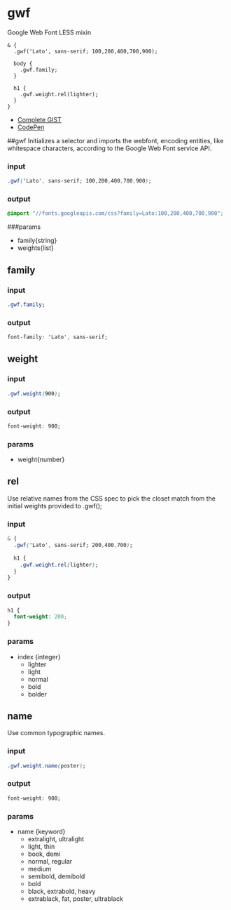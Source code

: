 gwf
===

Google Web Font LESS mixin

```less
& {
  .gwf('Lato', sans-serif; 100,200,400,700,900);
  
  body {
    .gwf.family;
  }
  
  h1 {
    .gwf.weight.rel(lighter);
  }
}
```
- [Complete GIST](https://gist.github.com/tappily/bc49577a63757b4f08ed)
- [CodePen](http://codepen.io/tappily/full/bcLKv)

##gwf
Initializes a selector and imports the webfont, encoding entities, like whitespace characters, according to the Google Web Font service API.

### input
```css
.gwf('Lato', sans-serif; 100,200,400,700,900);
```
### output
```css
@import "//fonts.googleapis.com/css?family=Lato:100,200,400,700,900";
```
###params
- family{string}
- weights{list}

## family
### input
```css
.gwf.family;
```
### output
```css
font-family: 'Lato', sans-serif;
```

## weight
### input
```css
.gwf.weight(900);
```
### output
```css
font-weight: 900;
```
### params
- weight{number}

## rel
Use relative names from the CSS spec to pick the closet match from the initial weights provided to .gwf();

### input
```css
& {
  .gwf('Lato', sans-serif; 200,400,700);
  
  h1 {
    .gwf.weight.rel(lighter);
  }
}
```
### output
```css
h1 {
  font-weight: 200;
}
```
### params
- index {integer}
  - lighter
  - light
  - normal
  - bold
  - bolder

## name
Use common typographic names.

### input
```css
.gwf.weight.name(poster);
```
### output
```css
font-weight: 900;
```
### params
- name {keyword} 
  - extralight, ultralight
  - light, thin
  - book, demi
  - normal, regular
  - medium
  - semibold, demibold
  - bold
  - black, extrabold, heavy
  - extrablack, fat, poster, ultrablack
